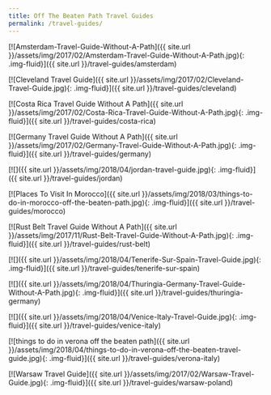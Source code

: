 ```yaml
---
title: Off The Beaten Path Travel Guides
permalink: /travel-guides/
---
```



[![Amsterdam-Travel-Guide-Without-A-Path]({{ site.url }}/assets/img/2017/02/Amsterdam-Travel-Guide-Without-A-Path.jpg){: .img-fluid}]({{ site.url }}/travel-guides/amsterdam)

[![Cleveland Travel Guide]({{ site.url }}/assets/img/2017/02/Cleveland-Travel-Guide.jpg){: .img-fluid}]({{ site.url }}/travel-guides/cleveland)

[![Costa Rica Travel Guide Without A Path]({{ site.url }}/assets/img/2017/02/Costa-Rica-Travel-Guide-Without-A-Path.jpg){: .img-fluid}]({{ site.url }}/travel-guides/costa-rica)

[![Germany Travel Guide Without A Path]({{ site.url }}/assets/img/2017/02/Germany-Travel-Guide-Without-A-Path.jpg){: .img-fluid}]({{ site.url }}/travel-guides/germany)

[![]({{ site.url }}/assets/img/2018/04/jordan-travel-guide.jpg){: .img-fluid}]({{ site.url }}/travel-guides/jordan)

[![Places To Visit In Morocco]({{ site.url }}/assets/img/2018/03/things-to-do-in-morocco-off-the-beaten-path.jpg){: .img-fluid}]({{ site.url }}/travel-guides/morocco)

[![Rust Belt Travel Guide Without A Path]({{ site.url }}/assets/img/2017/11/Rust-Belt-Travel-Guide-Without-A-Path.jpg){: .img-fluid}]({{ site.url }}/travel-guides/rust-belt)

[![]({{ site.url }}/assets/img/2018/04/Tenerife-Sur-Spain-Travel-Guide.jpg){: .img-fluid}]({{ site.url }}/travel-guides/tenerife-sur-spain)

[![]({{ site.url }}/assets/img/2018/04/Thuringia-Germany-Travel-Guide-Without-A-Path.jpg){: .img-fluid}]({{ site.url }}/travel-guides/thuringia-germany)

[![]({{ site.url }}/assets/img/2018/04/Venice-Italy-Travel-Guide.jpg){: .img-fluid}]({{ site.url }}/travel-guides/venice-italy)

[![things to do in verona off the beaten path]({{ site.url }}/assets/img/2018/04/things-to-do-in-verona-off-the-beaten-travel-guide.jpg){: .img-fluid}]({{ site.url }}/travel-guides/verona-italy)

[![Warsaw Travel Guide]({{ site.url }}/assets/img/2017/02/Warsaw-Travel-Guide.jpg){: .img-fluid}]({{ site.url }}/travel-guides/warsaw-poland)